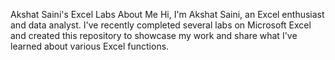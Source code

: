 Akshat Saini's Excel Labs
About Me
Hi, I'm Akshat Saini, an Excel enthusiast and data analyst. I've recently completed several labs on Microsoft Excel and created this repository to showcase my work and share what I've learned about various Excel functions.
